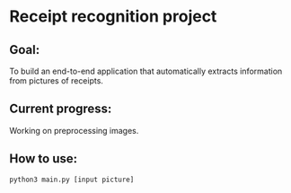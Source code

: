 # Receipt recognition project
## Goal:
To build an end-to-end application that automatically extracts information from pictures of receipts.
## Current progress:
Working on preprocessing images.
## How to use:
```
python3 main.py [input picture]
